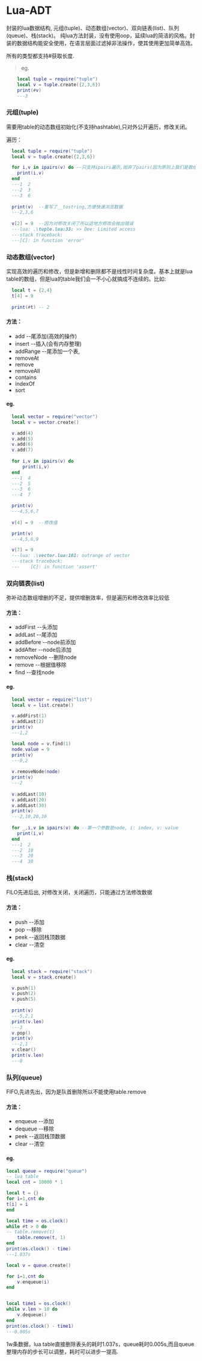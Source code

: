 # Lua-ADT
封装的lua数据结构, 元组(tuple)、动态数组(vector)、双向链表(list)、队列(queue)、栈(stack)。
纯lua方法封装，没有使用oop，延续lua的简洁的风格。封装的数据结构能安全使用，在语言层面过滤掉非法操作，使其使用更加简单高效。

所有的类型都支持#获取长度.
> eg.
```lua
	local tuple = require("tuple")
	local v = tuple.create({2,3,6})
	print(#v)
	---3
```
 

### 元组(tuple)
需要用table的动态数组初始化(不支持hashtable),只对外公开遍历，修改关闭。

遍历：
```lua
  local tuple = require("tuple")
  local v = tuple.create({2,3,6})

  for i,v in ipairs(v) do --只支持ipairs遍历,抛弃了pairs(因为原则上我们是数组，不存在key)
    print(i,v)
  end
  ---1	2
  ---2	3
  ---3	6
  
  print(v)  --重写了__tostring,方便快速浏览数据
  ---2,3,6
  
  v[2] = 9  --因为对修改关闭了所以这地方修改会抛出错误
  ---lua: .\tuple.lua:33: >> Dee: Limited access
  ---stack traceback:
  ---[C]: in function 'error'
```

### 动态数组(vector)
实现高效的遍历和修改，但是新增和删除都不是线性时间复杂度。基本上就是lua table的数组，但是lua的table我们会一不小心就搞成不连续的。比如:
```lua
  local t = {2,4}
  t[4] = 9
  
  print(#t) -- 2
```
#### 方法：
  * add 	--尾添加(高效的操作)
  * insert 	--插入(会有内存整理)
  * addRange 	--尾添加一个表,
  * removeAt
  * remove
  * removeAll
  * contains
  * indexOf
  * sort
  
#### eg.
```lua
  local vector = require("vector")
  local v = vector.create()

  v.add(4)
  v.add(5)
  v.add(6)
  v.add(7)
  
  for i,v in ipairs(v) do
	  print(i,v)
  end
  ---1	4
  ---2	5
  ---3	6
  ---4	7

  print(v)
  ---4,5,6,7
  
  v[4] = 9  --修改值

  print(v)
  ---4,5,6,9

  v[7] = 9
  ---lua: .\vector.lua:101: outrange of vector
  ---stack traceback:
  ---    [C]: in function 'assert'
```

### 双向链表(list)
弥补动态数组增删的不足，提供增删效率，但是遍历和修改效率比较低

#### 方法：
  * addFirst 	--头添加
  * addLast 	--尾添加
  * addBefore 	--node前添加
  * addAfter  	--node后添加
  * removeNode 	--删除node
  * remove 	--根据值移除
  * find 	--查找node
#### eg.
```lua
  local vector = require("list")
  local v = list.create()

  v.addFirst(1)
  v.addLast(2)
  print(v)
  ---1,2

  local node = v.find(1)
  node.value = 9
  print(v)
  ---9,2
  
  v.removeNode(node)
  print(v)
  ---2
  
  v.addLast(10)
  v.addLast(20)
  v.addLast(30)
  print(v)
  ---2,10,20,30
  
  for _,i,v in ipairs(v) do --第一个参数是node, i: index, v: value
    print(i,v)
  end
  ---1	2
  ---2	10
  ---3	20
  ---4	30
```
### 栈(stack)
FILO先进后出, 对修改关闭，关闭遍历，只能通过方法修改数据
#### 方法：
  * push  --添加
  * pop   --移除
  * peek  --返回栈顶数据
  * clear --清空
#### eg.
```lua
  local stack = require("stack")
  local v = stack.create()

  v.push(1)
  v.push(2)
  v.push(5)
  
  print(v)
  ---5,2,1
  print(v.len)
  ---3
  v.pop()
  print(v)
  ---2,1
  v.clear()
  print(v.len)
  ---0
```
### 队列(queue)
FIFO,先进先出，因为是队首删除所以不能使用table.remove
#### 方法：
  * enqueue  	--添加
  * dequeue   	--移除
  * peek  	--返回栈顶数据
  * clear 	--清空
#### eg.
```lua
local queue = require("queue")
-- lua table
local cnt = 10000 * 1

local t = {}
for i=1,cnt do
t[i] = i
end

local time = os.clock()
while #t > 0 do
-- table.remove(t)
	table.remove(t, 1)
end
print(os.clock() - time)
---1.037s

local v = queue.create()

for i=1,cnt do
	v.enqueue(i)
end


local time1 = os.clock()
while v.len > 10 do
	v.dequeue()
end
print(os.clock() - time1)
---0.005s
```
1w条数据，lua table直接删除表头的耗时1.037s，queue耗时0.005s,而且queue整理内存的步长可以调整，耗时可以进步一提高.
	
